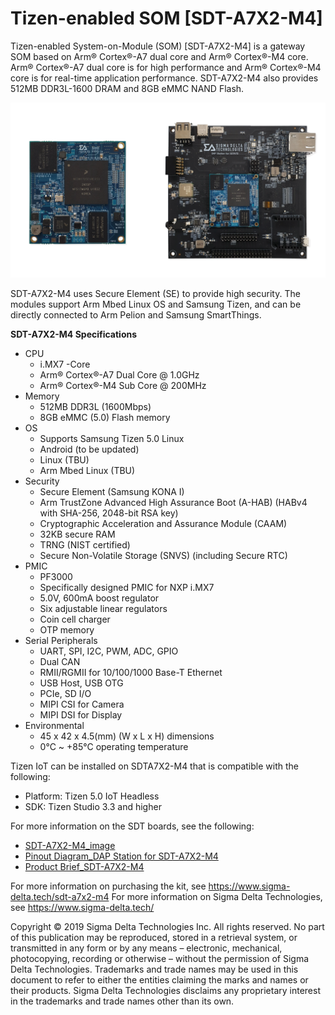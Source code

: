 # Tizen-enabled SOM [SDT-A7X2-M4]

Tizen-enabled System-on-Module (SOM) [SDT-A7X2-M4] is a gateway SOM based on Arm® Cortex®-A7 dual core and Arm® Cortex®-M4 core.
Arm® Cortex®-A7 dual core is for high performance and Arm® Cortex®-M4 core is for real-time application performance.
SDT-A7X2-M4 also provides 512MB DDR3L-1600 DRAM and 8GB eMMC NAND Flash.

![Architecture](media/sdt.png)

SDT-A7X2-M4 uses Secure Element (SE) to provide high security. The modules support Arm Mbed Linux OS and Samsung Tizen, and can be directly connected to Arm Pelion and Samsung SmartThings.

**SDT-A7X2-M4 Specifications**
- CPU
  - i.MX7
-Core
  - Arm&reg; Cortex&reg;-A7 Dual Core @ 1.0GHz
  - Arm&reg; Cortex&reg;-M4 Sub Core @ 200MHz
- Memory
  - 512MB DDR3L (1600Mbps)
  - 8GB eMMC (5.0) Flash memory
- OS
  - Supports Samsung Tizen 5.0 Linux
  - Android (to be updated)
  - Linux (TBU)
  - Arm Mbed Linux (TBU)
- Security
  - Secure Element (Samsung KONA I)
  - Arm TrustZone Advanced High Assurance Boot (A-HAB) (HABv4 with SHA-256, 2048-bit RSA key)
  - Cryptographic Acceleration and Assurance Module (CAAM)
  - 32KB secure RAM
  - TRNG (NIST certified)
  - Secure Non-Volatile Storage (SNVS) (including Secure RTC)
- PMIC
  - PF3000
  - Specifically designed PMIC for NXP i.MX7
  - 5.0V, 600mA boost regulator
  - Six adjustable linear regulators
  - Coin cell charger
  - OTP memory
- Serial Peripherals
  - UART, SPI, I2C, PWM, ADC, GPIO
  - Dual CAN
  - RMII/RGMII for 10/100/1000 Base-T Ethernet
  - USB Host, USB OTG
  - PCIe, SD I/O
  - MIPI CSI for Camera
  - MIPI DSI for Display
- Environmental
  - 45 x 42 x 4.5(mm) (W x L x H) dimensions
  - 0&deg;C ~ +85&deg;C operating temperature

Tizen IoT can be installed on SDTA7X2-M4 that is compatible with the following:
- Platform: Tizen 5.0 IoT Headless
- SDK: Tizen Studio 3.3 and higher

For more information on the SDT boards, see the following:
- [SDT-A7X2-M4_image](https://github.com/SigmaDeltaTechnologiesInc/sdta7d-images)
- [Pinout Diagram_DAP Station for SDT-A7X2-M4](https://docs.wixstatic.com/ugd/166c05_a20ebe502e08478d85c67f8dd34beb04.pdf)
- [Product Brief_SDT-A7X2-M4](https://docs.wixstatic.com/ugd/166c05_9b9635ed83d64bfeb7731fe0671fb511.pdf)

For more information on purchasing the kit, see https://www.sigma-delta.tech/sdt-a7x2-m4
For more information on Sigma Delta Technologies, see https://www.sigma-delta.tech/


Copyright © 2019 Sigma Delta Technologies Inc. All rights reserved.
No part of this publication may be reproduced, stored in a retrieval system, or transmitted in any form or by any means – electronic, mechanical, photocopying, recording or otherwise – without the permission of Sigma Delta Technologies.
Trademarks and trade names may be used in this document to refer to either the entities claiming the marks and names or their products. Sigma Delta Technologies disclaims any proprietary interest in the trademarks and trade names other than its own.


